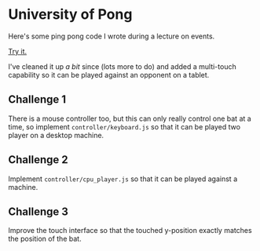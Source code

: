 # University of Pong
Here's some ping pong code I wrote during a lecture on events.

[Try it.](http://portsoc.github.io/uniofpong/index.raw.html)

I've cleaned it up _a bit_ since (lots more to do) and added a multi-touch capability so it can be played against an opponent on a tablet.

## Challenge 1

There is a mouse controller too, but this can only really control one bat at a time, so implement `controller/keyboard.js` so that it can be played two player on a desktop machine.

## Challenge 2

Implement `controller/cpu_player.js` so that it can be played against a machine.

## Challenge 3

Improve the touch interface so that the touched y-position exactly matches the position of the bat.
